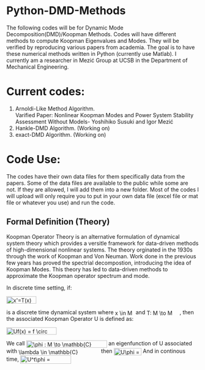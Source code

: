 # Python-DMD-Methods
The following codes will be for Dynamic Mode Decomposition(DMD)/Koopman Methods. Codes will have different methods to compute Koopman Eigenvalues and Modes. They will be verified by reproducing various papers from academia. The goal is to have these numerical methods written in Python (currently use Matlab). I currently am a researcher in Mezić Group at UCSB in the Department of Mechanical Engineering. 


# Current codes:
1) Arnoldi-Like Method Algorithm.  
  Varified Paper: Nonlinear Koopman Modes and Power System Stability Assessment Without Models- Yoshihiko Susuki and Igor Mezić
2) Hankle-DMD Algorithm. (Working on)
3) exact-DMD Algorithm. (Working on)

# Code Use:
The codes have their own data files for them specifically data from the papers. Some of the data files are available to the public while some are not. If they are allowed, I will add them into a new folder. Most of the codes I will upload will only require you to put in your own data file (excel file or mat file or whatever you use) and run the code. 

## Formal Definition (Theory)
Koopman Operator Theory is an alternative formulation of dynamical system theory which provides a versitle framework for data-driven methods of high-dimensional nonlinear systems. The theory orginated in the 1930s through the work of Koopman and Von Neuman. Work done in the previous few years has proved the spectrial decompostion, introducing the idea of Koopman Modes. This theory has led to data-driven methods to approximate the Koopman operator spectrum and mode.

In discrete time setting, if:

<img src="http://www.sciweavers.org/tex2img.php?eq=x%27%3DT%28x%29&bc=White&fc=Black&im=jpg&fs=12&ff=arev&edit=0" align="center" border="0" alt="x'=T(x)" width="78" height="19" />

is a discrete time dynamical system where <img src="http://www.sciweavers.org/tex2img.php?eq=x%20%5Cin%20M&bc=White&fc=Black&im=jpg&fs=12&ff=arev&edit=0" align="center" border="0" alt="x \in M" width="50" height="15" /> and <img src="http://www.sciweavers.org/tex2img.php?eq=T%3A%20M%20%5Cto%20M&bc=White&fc=Black&im=jpg&fs=12&ff=arev&edit=0" align="center" border="0" alt="T: M \to M" width="86" height="15" />, then the associated Koopman Operator U is defined as:

<img src="http://www.sciweavers.org/tex2img.php?eq=Uf%28x%29%20%3D%20f%20%20%5Ccirc%20T%28x%29&bc=White&fc=Black&im=jpg&fs=12&ff=arev&edit=0" align="center" border="0" alt="Uf(x) = f  \circ T(x)" width="131" height="19" />

We call <img src="http://www.sciweavers.org/tex2img.php?eq=%20%5Cphi%20%20%3A%20M%20%5Cto%20%5Cmathbb%7BC%7D&bc=White&fc=Black&im=jpg&fs=12&ff=arev&edit=0" align="center" border="0" alt=" \phi  : M \to \mathbb{C}" width="211" height="19" /> an eigenfunction of U associated with <img src="http://www.sciweavers.org/tex2img.php?eq=%5Clambda%20%5Cin%20%5Cmathbb%7BC%7D&bc=White&fc=Black&im=jpg&fs=12&ff=arev&edit=0" align="center" border="0" alt="\lambda \in \mathbb{C}" width="212" height="15" /> then
<img src="http://www.sciweavers.org/tex2img.php?eq=U%5Cphi%20%3D%20%5Clambda%20%5Cphi&bc=White&fc=Black&im=jpg&fs=12&ff=arev&edit=0" align="center" border="0" alt="U\phi = \lambda \phi" width="72" height="19" />
And in continous time,
<img src="http://www.sciweavers.org/tex2img.php?eq=U%5Et%5Cphi%20%3D%20exp%28%5Clambda%20t%29%5Cphi&bc=White&fc=Black&im=jpg&fs=12&ff=arev&edit=0" align="center" border="0" alt="U^t\phi = exp(\lambda t)\phi" width="133" height="22" />

